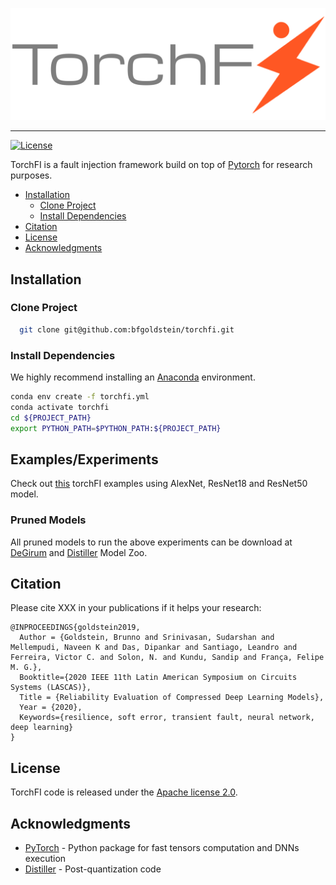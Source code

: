 [![TorchFI Logo](https://github.com/bfgoldstein/torchfi/blob/master/docs/img/torchfi-logo.png)](https://github.com/bfgoldstein/torchfi)

--------------------------------------------------------------------------------
[![License](https://img.shields.io/badge/License-Apache%202.0-blue.svg)](https://github.com/bfgoldstein/torchfi/blob/master/LICENSE)

TorchFI is a fault injection framework build on top of [Pytorch](https://pytorch.org/) for research purposes.

- [Installation](#installation)
  - [Clone Project](#clone-project)
  - [Install Dependencies](#install-dependencies)
- [Citation](#citation)
- [License](#license)
- [Acknowledgments](#acknowledgments)

## Installation

### Clone Project

  ```bash
    git clone git@github.com:bfgoldstein/torchfi.git
  ```

### Install Dependencies

We highly recommend installing an [Anaconda](https://www.continuum.io/downloads) environment.

  ```bash
  conda env create -f torchfi.yml
  conda activate torchfi
  cd ${PROJECT_PATH}
  export PYTHON_PATH=$PYTHON_PATH:${PROJECT_PATH}
  ```

## Examples/Experiments

Check out [this](https://github.com/bfgoldstein/torchfi/tree/master/experiments) torchFI examples using AlexNet, ResNet18 and ResNet50 model.

### Pruned Models

All pruned models to run the above experiments can be download at [DeGirum](https://github.com/DeGirum/pruned-models) and [Distiller](https://nervanasystems.github.io/distiller/model_zoo.html) Model Zoo.

## Citation

Please cite XXX in your publications if it helps your research:

```
@INPROCEEDINGS{goldstein2019,
  Author = {Goldstein, Brunno and Srinivasan, Sudarshan and Mellempudi, Naveen K and Das, Dipankar and Santiago, Leandro and Ferreira, Victor C. and Solon, N. and Kundu, Sandip and França, Felipe M. G.},
  Booktitle={2020 IEEE 11th Latin American Symposium on Circuits Systems (LASCAS)},
  Title = {Reliability Evaluation of Compressed Deep Learning Models},
  Year = {2020},
  Keywords={resilience, soft error, transient fault, neural network, deep learning}
}
```

## License

TorchFI code is released under the [Apache license 2.0](https://github.com/bfgoldstein/torchfi/blob/master/LICENSE).

## Acknowledgments

- [PyTorch](https://github.com/pytorch/pytorch) - Python package for fast tensors computation and DNNs execution
- [Distiller](https://github.com/NervanaSystems/distiller) - Post-quantization code
